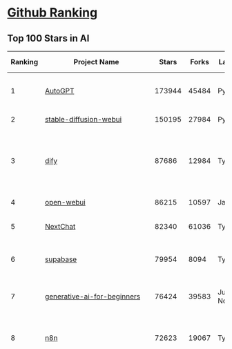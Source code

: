 [Github Ranking](../README.md)
==========

## Top 100 Stars in AI

| Ranking | Project Name | Stars | Forks | Language | Open Issues | Description | Last Commit |
| ------- | ------------ | ----- | ----- | -------- | ----------- | ----------- | ----------- |
| 1 | [AutoGPT](https://github.com/Significant-Gravitas/AutoGPT) | 173944 | 45484 | Python | 193 | AutoGPT is the vision of accessible AI for everyone, to use and to build on. Our mission is to provide the tools, so that you can focus on what matters. | 2025-03-29T23:23:55Z |
| 2 | [stable-diffusion-webui](https://github.com/AUTOMATIC1111/stable-diffusion-webui) | 150195 | 27984 | Python | 2321 | Stable Diffusion web UI | 2025-03-04T16:11:29Z |
| 3 | [dify](https://github.com/langgenius/dify) | 87686 | 12984 | TypeScript | 640 | Dify is an open-source LLM app development platform. Dify's intuitive interface combines AI workflow, RAG pipeline, agent capabilities, model management, observability features and more, letting you quickly go from prototype to production. | 2025-03-29T15:43:18Z |
| 4 | [open-webui](https://github.com/open-webui/open-webui) | 86215 | 10597 | JavaScript | 160 | User-friendly AI Interface (Supports Ollama, OpenAI API, ...) | 2025-03-30T00:48:58Z |
| 5 | [NextChat](https://github.com/ChatGPTNextWeb/NextChat) | 82340 | 61036 | TypeScript | 615 | ✨ Light and Fast AI Assistant. Support: Web \| iOS \| MacOS \| Android \|  Linux \| Windows | 2025-03-24T10:58:25Z |
| 6 | [supabase](https://github.com/supabase/supabase) | 79954 | 8094 | TypeScript | 257 | The open source Firebase alternative. Supabase gives you a dedicated Postgres database to build your web, mobile, and AI applications. | 2025-03-29T22:10:29Z |
| 7 | [generative-ai-for-beginners](https://github.com/microsoft/generative-ai-for-beginners) | 76424 | 39583 | Jupyter Notebook | 3 | 21 Lessons, Get Started Building with Generative AI  🔗 https://microsoft.github.io/generative-ai-for-beginners/ | 2025-03-27T12:20:46Z |
| 8 | [n8n](https://github.com/n8n-io/n8n) | 72623 | 19067 | TypeScript | 390 | Fair-code workflow automation platform with native AI capabilities. Combine visual building with custom code, self-host or cloud, 400+ integrations. | 2025-03-29T20:06:19Z |
| 9 | [funNLP](https://github.com/fighting41love/funNLP) | 72023 | 14766 | Python | 32 | 中英文敏感词、语言检测、中外手机/电话归属地/运营商查询、名字推断性别、手机号抽取、身份证抽取、邮箱抽取、中日文人名库、中文缩写库、拆字词典、词汇情感值、停用词、反动词表、暴恐词表、繁简体转换、英文模拟中文发音、汪峰歌词生成器、职业名称词库、同义词库、反义词库、否定词库、汽车品牌词库、汽车零件词库、连续英文切割、各种中文词向量、公司名字大全、古诗词库、IT词库、财经词库、成语词库、地名词库、历史名人词库、诗词词库、医学词库、饮食词库、法律词库、汽车词库、动物词库、中文聊天语料、中文谣言数据、百度中文问答数据集、句子相似度匹配算法集合、bert资源、文本生成&摘要相关工具、cocoNLP信息抽取工具、国内电话号码正则匹配、清华大学XLORE:中英文跨语言百科知识图谱、清华大学人工智能技术系列报告、自然语言生成、NLU太难了系列、自动对联数据及机器人、用户名黑名单列表、罪名法务名词及分类模型、微信公众号语料、cs224n深度学习自然语言处理课程、中文手写汉字识别、中文自然语言处理 语料/数据集、变量命名神器、分词语料库+代码、任务型对话英文数据集、ASR 语音数据集 + 基于深度学习的中文语音识别系统、笑声检测器、Microsoft多语言数字/单位/如日期时间识别包、中华新华字典数据库及api(包括常用歇后语、成语、词语和汉字)、文档图谱自动生成、SpaCy 中文模型、Common Voice语音识别数据集新版、神经网络关系抽取、基于bert的命名实体识别、关键词(Keyphrase)抽取包pke、基于医疗领域知识图谱的问答系统、基于依存句法与语义角色标注的事件三元组抽取、依存句法分析4万句高质量标注数据、cnocr：用来做中文OCR的Python3包、中文人物关系知识图谱项目、中文nlp竞赛项目及代码汇总、中文字符数据、speech-aligner: 从“人声语音”及其“语言文本”产生音素级别时间对齐标注的工具、AmpliGraph: 知识图谱表示学习(Python)库：知识图谱概念链接预测、Scattertext 文本可视化(python)、语言/知识表示工具：BERT & ERNIE、中文对比英文自然语言处理NLP的区别综述、Synonyms中文近义词工具包、HarvestText领域自适应文本挖掘工具（新词发现-情感分析-实体链接等）、word2word：(Python)方便易用的多语言词-词对集：62种语言/3,564个多语言对、语音识别语料生成工具：从具有音频/字幕的在线视频创建自动语音识别(ASR)语料库、构建医疗实体识别的模型（包含词典和语料标注）、单文档非监督的关键词抽取、Kashgari中使用gpt-2语言模型、开源的金融投资数据提取工具、文本自动摘要库TextTeaser: 仅支持英文、人民日报语料处理工具集、一些关于自然语言的基本模型、基于14W歌曲知识库的问答尝试--功能包括歌词接龙and已知歌词找歌曲以及歌曲歌手歌词三角关系的问答、基于Siamese bilstm模型的相似句子判定模型并提供训练数据集和测试数据集、用Transformer编解码模型实现的根据Hacker News文章标题自动生成评论、用BERT进行序列标记和文本分类的模板代码、LitBank：NLP数据集——支持自然语言处理和计算人文学科任务的100部带标记英文小说语料、百度开源的基准信息抽取系统、虚假新闻数据集、Facebook: LAMA语言模型分析，提供Transformer-XL/BERT/ELMo/GPT预训练语言模型的统一访问接口、CommonsenseQA：面向常识的英文QA挑战、中文知识图谱资料、数据及工具、各大公司内部里大牛分享的技术文档 PDF 或者 PPT、自然语言生成SQL语句（英文）、中文NLP数据增强（EDA）工具、英文NLP数据增强工具 、基于医药知识图谱的智能问答系统、京东商品知识图谱、基于mongodb存储的军事领域知识图谱问答项目、基于远监督的中文关系抽取、语音情感分析、中文ULMFiT-情感分析-文本分类-语料及模型、一个拍照做题程序、世界各国大规模人名库、一个利用有趣中文语料库 qingyun 训练出来的中文聊天机器人、中文聊天机器人seqGAN、省市区镇行政区划数据带拼音标注、教育行业新闻语料库包含自动文摘功能、开放了对话机器人-知识图谱-语义理解-自然语言处理工具及数据、中文知识图谱：基于百度百科中文页面-抽取三元组信息-构建中文知识图谱、masr: 中文语音识别-提供预训练模型-高识别率、Python音频数据增广库、中文全词覆盖BERT及两份阅读理解数据、ConvLab：开源多域端到端对话系统平台、中文自然语言处理数据集、基于最新版本rasa搭建的对话系统、基于TensorFlow和BERT的管道式实体及关系抽取、一个小型的证券知识图谱/知识库、复盘所有NLP比赛的TOP方案、OpenCLaP：多领域开源中文预训练语言模型仓库、UER：基于不同语料+编码器+目标任务的中文预训练模型仓库、中文自然语言处理向量合集、基于金融-司法领域(兼有闲聊性质)的聊天机器人、g2pC：基于上下文的汉语读音自动标记模块、Zincbase 知识图谱构建工具包、诗歌质量评价/细粒度情感诗歌语料库、快速转化「中文数字」和「阿拉伯数字」、百度知道问答语料库、基于知识图谱的问答系统、jieba_fast 加速版的jieba、正则表达式教程、中文阅读理解数据集、基于BERT等最新语言模型的抽取式摘要提取、Python利用深度学习进行文本摘要的综合指南、知识图谱深度学习相关资料整理、维基大规模平行文本语料、StanfordNLP 0.2.0：纯Python版自然语言处理包、NeuralNLP-NeuralClassifier：腾讯开源深度学习文本分类工具、端到端的封闭域对话系统、中文命名实体识别：NeuroNER vs. BertNER、新闻事件线索抽取、2019年百度的三元组抽取比赛：“科学空间队”源码、基于依存句法的开放域文本知识三元组抽取和知识库构建、中文的GPT2训练代码、ML-NLP - 机器学习(Machine Learning)NLP面试中常考到的知识点和代码实现、nlp4han:中文自然语言处理工具集(断句/分词/词性标注/组块/句法分析/语义分析/NER/N元语法/HMM/代词消解/情感分析/拼写检查、XLM：Facebook的跨语言预训练语言模型、用基于BERT的微调和特征提取方法来进行知识图谱百度百科人物词条属性抽取、中文自然语言处理相关的开放任务-数据集-当前最佳结果、CoupletAI - 基于CNN+Bi-LSTM+Attention 的自动对对联系统、抽象知识图谱、MiningZhiDaoQACorpus - 580万百度知道问答数据挖掘项目、brat rapid annotation tool: 序列标注工具、大规模中文知识图谱数据：1.4亿实体、数据增强在机器翻译及其他nlp任务中的应用及效果、allennlp阅读理解:支持多种数据和模型、PDF表格数据提取工具 、 Graphbrain：AI开源软件库和科研工具，目的是促进自动意义提取和文本理解以及知识的探索和推断、简历自动筛选系统、基于命名实体识别的简历自动摘要、中文语言理解测评基准，包括代表性的数据集&基准模型&语料库&排行榜、树洞 OCR 文字识别 、从包含表格的扫描图片中识别表格和文字、语声迁移、Python口语自然语言处理工具集(英文)、 similarity：相似度计算工具包，java编写、海量中文预训练ALBERT模型 、Transformers 2.0 、基于大规模音频数据集Audioset的音频增强 、Poplar：网页版自然语言标注工具、图片文字去除，可用于漫画翻译 、186种语言的数字叫法库、Amazon发布基于知识的人-人开放领域对话数据集 、中文文本纠错模块代码、繁简体转换 、 Python实现的多种文本可读性评价指标、类似于人名/地名/组织机构名的命名体识别数据集 、东南大学《知识图谱》研究生课程(资料)、. 英文拼写检查库 、 wwsearch是企业微信后台自研的全文检索引擎、CHAMELEON：深度学习新闻推荐系统元架构 、 8篇论文梳理BERT相关模型进展与反思、DocSearch：免费文档搜索引擎、 LIDA：轻量交互式对话标注工具 、aili - the fastest in-memory index in the East 东半球最快并发索引 、知识图谱车音工作项目、自然语言生成资源大全 、中日韩分词库mecab的Python接口库、中文文本摘要/关键词提取、汉字字符特征提取器 (featurizer)，提取汉字的特征（发音特征、字形特征）用做深度学习的特征、中文生成任务基准测评 、中文缩写数据集、中文任务基准测评 - 代表性的数据集-基准(预训练)模型-语料库-baseline-工具包-排行榜、PySS3：面向可解释AI的SS3文本分类器机器可视化工具 、中文NLP数据集列表、COPE - 格律诗编辑程序、doccano：基于网页的开源协同多语言文本标注工具 、PreNLP：自然语言预处理库、简单的简历解析器，用来从简历中提取关键信息、用于中文闲聊的GPT2模型：GPT2-chitchat、基于检索聊天机器人多轮响应选择相关资源列表(Leaderboards、Datasets、Papers)、(Colab)抽象文本摘要实现集锦(教程 、词语拼音数据、高效模糊搜索工具、NLP数据增广资源集、微软对话机器人框架 、 GitHub Typo Corpus：大规模GitHub多语言拼写错误/语法错误数据集、TextCluster：短文本聚类预处理模块 Short text cluster、面向语音识别的中文文本规范化、BLINK：最先进的实体链接库、BertPunc：基于BERT的最先进标点修复模型、Tokenizer：快速、可定制的文本词条化库、中文语言理解测评基准，包括代表性的数据集、基准(预训练)模型、语料库、排行榜、spaCy 医学文本挖掘与信息提取 、 NLP任务示例项目代码集、 python拼写检查库、chatbot-list - 行业内关于智能客服、聊天机器人的应用和架构、算法分享和介绍、语音质量评价指标(MOSNet, BSSEval, STOI, PESQ, SRMR)、 用138GB语料训练的法文RoBERTa预训练语言模型 、BERT-NER-Pytorch：三种不同模式的BERT中文NER实验、无道词典 - 有道词典的命令行版本，支持英汉互查和在线查询、2019年NLP亮点回顾、 Chinese medical dialogue data 中文医疗对话数据集 、最好的汉字数字(中文数字)-阿拉伯数字转换工具、 基于百科知识库的中文词语多词义/义项获取与特定句子词语语义消歧、awesome-nlp-sentiment-analysis - 情感分析、情绪原因识别、评价对象和评价词抽取、LineFlow：面向所有深度学习框架的NLP数据高效加载器、中文医学NLP公开资源整理 、MedQuAD：(英文)医学问答数据集、将自然语言数字串解析转换为整数和浮点数、Transfer Learning in Natural Language Processing (NLP) 、面向语音识别的中文/英文发音辞典、Tokenizers：注重性能与多功能性的最先进分词器、CLUENER 细粒度命名实体识别 Fine Grained Named Entity Recognition、 基于BERT的中文命名实体识别、中文谣言数据库、NLP数据集/基准任务大列表、nlp相关的一些论文及代码, 包括主题模型、词向量(Word Embedding)、命名实体识别(NER)、文本分类(Text Classificatin)、文本生成(Text Generation)、文本相似性(Text Similarity)计算等，涉及到各种与nlp相关的算法，基于keras和tensorflow 、Python文本挖掘/NLP实战示例、 Blackstone：面向非结构化法律文本的spaCy pipeline和NLP模型通过同义词替换实现文本“变脸” 、中文 预训练 ELECTREA 模型: 基于对抗学习 pretrain Chinese Model 、albert-chinese-ner - 用预训练语言模型ALBERT做中文NER 、基于GPT2的特定主题文本生成/文本增广、开源预训练语言模型合集、多语言句向量包、编码、标记和实现：一种可控高效的文本生成方法、 英文脏话大列表 、attnvis：GPT2、BERT等transformer语言模型注意力交互可视化、CoVoST：Facebook发布的多语种语音-文本翻译语料库，包括11种语言(法语、德语、荷兰语、俄语、西班牙语、意大利语、土耳其语、波斯语、瑞典语、蒙古语和中文)的语音、文字转录及英文译文、Jiagu自然语言处理工具 - 以BiLSTM等模型为基础，提供知识图谱关系抽取 中文分词 词性标注 命名实体识别 情感分析 新词发现 关键词 文本摘要 文本聚类等功能、用unet实现对文档表格的自动检测，表格重建、NLP事件提取文献资源列表 、 金融领域自然语言处理研究资源大列表、CLUEDatasetSearch - 中英文NLP数据集：搜索所有中文NLP数据集，附常用英文NLP数据集 、medical_NER - 中文医学知识图谱命名实体识别 、(哈佛)讲因果推理的免费书、知识图谱相关学习资料/数据集/工具资源大列表、Forte：灵活强大的自然语言处理pipeline工具集 、Python字符串相似性算法库、PyLaia：面向手写文档分析的深度学习工具包、TextFooler：针对文本分类/推理的对抗文本生成模块、Haystack：灵活、强大的可扩展问答(QA)框架、中文关键短语抽取工具 | 2024-05-10T07:38:24Z |
| 10 | [AppFlowy](https://github.com/AppFlowy-IO/AppFlowy) | 61765 | 4146 | Dart | 923 | Bring projects, wikis, and teams together with AI. AppFlowy is the AI collaborative workspace where you achieve more without losing control of your data. The leading open source Notion alternative. | 2025-03-30T03:28:34Z |
| 11 | [lobe-chat](https://github.com/lobehub/lobe-chat) | 58362 | 12379 | TypeScript | 646 | 🤯 Lobe Chat - an open-source, modern-design AI chat framework. Supports Multi AI Providers( OpenAI / Claude 3 / Gemini / Ollama / DeepSeek / Qwen), Knowledge Base (file upload / knowledge management / RAG ), Multi-Modals (Plugins/Artifacts) and Thinking. One-click FREE deployment of your private ChatGPT/ Claude / DeepSeek application. | 2025-03-30T00:33:19Z |
| 12 | [MetaGPT](https://github.com/geekan/MetaGPT) | 53820 | 6381 | Python | 56 | 🌟 The Multi-Agent Framework: First AI Software Company, Towards Natural Language Programming | 2025-03-19T12:58:01Z |
| 13 | [gpt-engineer](https://github.com/AntonOsika/gpt-engineer) | 53687 | 7033 | Python | 22 | CLI platform to experiment with codegen. Precursor to: https://lovable.dev | 2024-11-17T22:47:32Z |
| 14 | [ChatGPT](https://github.com/lencx/ChatGPT) | 53653 | 6062 | Rust | 784 | 🔮 ChatGPT Desktop Application (Mac, Windows and Linux) | 2024-08-29T17:58:11Z |
| 15 | [langflow](https://github.com/langflow-ai/langflow) | 53326 | 5843 | Python | 380 | Langflow is a powerful tool for building and deploying AI-powered agents and workflows. | 2025-03-30T01:11:34Z |
| 16 | [browser-use](https://github.com/browser-use/browser-use) | 50197 | 5279 | Python | 339 | Make websites accessible for AI agents | 2025-03-29T09:42:47Z |
| 17 | [meilisearch](https://github.com/meilisearch/meilisearch) | 50006 | 1961 | Rust | 193 | A lightning-fast search engine API bringing AI-powered hybrid search to your sites and applications. | 2025-03-27T17:06:08Z |
| 18 | [Deep-Live-Cam](https://github.com/hacksider/Deep-Live-Cam) | 48739 | 7157 | Python | 12 | real time face swap and one-click video deepfake with only a single image | 2025-03-28T19:28:22Z |
| 19 | [LLaMA-Factory](https://github.com/hiyouga/LLaMA-Factory) | 45622 | 5578 | Python | 417 | Unified Efficient Fine-Tuning of 100+ LLMs & VLMs (ACL 2024) | 2025-03-28T09:44:39Z |
| 20 | [LLMs-from-scratch](https://github.com/rasbt/LLMs-from-scratch) | 43272 | 5962 | Jupyter Notebook | 1 | Implement a ChatGPT-like LLM in PyTorch from scratch, step by step | 2025-03-28T01:10:24Z |
| 21 | [autogen](https://github.com/microsoft/autogen) | 42379 | 6336 | Python | 476 | A programming framework for agentic AI 🤖 PyPi: autogen-agentchat Discord: https://aka.ms/autogen-discord Office Hour: https://aka.ms/autogen-officehour | 2025-03-29T20:36:13Z |
| 22 | [JeecgBoot](https://github.com/jeecgboot/JeecgBoot) | 42070 | 15202 | Java | 30 | 🔥「AI 低代码平台」前后端分离 SpringBoot 2.x/3.x，SpringCloud，Ant Design&Vue3，Mybatis，Shiro！强大的代码生成器让前后端代码一键生成，无需写任何代码! 引领AI低代码开发模式 AI生成->OnlineCoding->代码生成->手工MERGE，帮助Java项目解决80%重复工作，让开发更关注业务，提高开发效率、节省成本，同时又不失灵活性 | 2025-03-28T10:34:48Z |
| 23 | [anything-llm](https://github.com/Mintplex-Labs/anything-llm) | 41925 | 4038 | JavaScript | 230 | The all-in-one Desktop & Docker AI application with built-in RAG, AI agents, No-code agent builder, and more. | 2025-03-29T01:21:29Z |
| 24 | [ColossalAI](https://github.com/hpcaitech/ColossalAI) | 40692 | 4488 | Python | 421 | Making large AI models cheaper, faster and more accessible | 2025-03-28T02:24:58Z |
| 25 | [kong](https://github.com/Kong/kong) | 40471 | 4892 | Lua | 56 | 🦍 The Cloud-Native API Gateway and AI Gateway. | 2025-03-26T18:08:52Z |
| 26 | [ailearning](https://github.com/apachecn/ailearning) | 40441 | 11529 | Python | 2 | AiLearning：数据分析+机器学习实战+线性代数+PyTorch+NLTK+TF2 | 2024-11-12T16:21:55Z |
| 27 | [ClickHouse](https://github.com/ClickHouse/ClickHouse) | 39794 | 7168 | C++ | 3978 | ClickHouse® is a real-time analytics database management system | 2025-03-30T00:30:18Z |
| 28 | [OpenBB](https://github.com/OpenBB-finance/OpenBB) | 39793 | 3546 | Python | 37 | Investment Research for Everyone, Everywhere. | 2025-03-30T02:39:02Z |
| 29 | [airflow](https://github.com/apache/airflow) | 39382 | 14820 | Python | 1141 | Apache Airflow - A platform to programmatically author, schedule, and monitor workflows | 2025-03-29T23:39:17Z |
| 30 | [WeChatMsg](https://github.com/LC044/WeChatMsg) | 38393 | 3944 | Python | 61 | 提取微信聊天记录，将其导出成HTML、Word、Excel文档永久保存，对聊天记录进行分析生成年度聊天报告，用聊天数据训练专属于个人的AI聊天助手 | 2025-03-29T12:14:26Z |
| 31 | [quivr](https://github.com/QuivrHQ/quivr) | 37613 | 3635 | Python | 23 | Opiniated RAG for integrating GenAI in your apps 🧠   Focus on your product rather than the RAG. Easy integration in existing products with customisation!  Any LLM: GPT4, Groq, Llama. Any Vectorstore: PGVector, Faiss. Any Files. Anyway you want.  | 2025-03-25T16:42:24Z |
| 32 | [Open-Assistant](https://github.com/LAION-AI/Open-Assistant) | 37271 | 3264 | Python | 226 | OpenAssistant is a chat-based assistant that understands tasks, can interact with third-party systems, and retrieve information dynamically to do so. | 2024-08-17T01:55:35Z |
| 33 | [GitHubDaily](https://github.com/GitHubDaily/GitHubDaily) | 36998 | 3888 | None | 325 | 坚持分享 GitHub 上高质量、有趣实用的开源技术教程、开发者工具、编程网站、技术资讯。A list cool, interesting projects of GitHub. | 2025-03-20T08:54:47Z |
| 34 | [photoprism](https://github.com/photoprism/photoprism) | 36832 | 2041 | Go | 425 | AI-Powered Photos App for the Decentralized Web 🌈💎✨ | 2025-03-29T03:24:54Z |
| 35 | [AI-For-Beginners](https://github.com/microsoft/AI-For-Beginners) | 36709 | 6642 | Jupyter Notebook | 22 | 12 Weeks, 24 Lessons, AI for All! | 2025-03-11T16:34:40Z |
| 36 | [ray](https://github.com/ray-project/ray) | 36275 | 6167 | Python | 3777 | Ray is an AI compute engine. Ray consists of a core distributed runtime and a set of AI Libraries for accelerating ML workloads. | 2025-03-29T21:24:29Z |
| 37 | [MockingBird](https://github.com/babysor/MockingBird) | 36051 | 5237 | Python | 474 | 🚀AI拟声: 5秒内克隆您的声音并生成任意语音内容 Clone a voice in 5 seconds to generate arbitrary speech in real-time | 2024-11-15T05:00:29Z |
| 38 | [upscayl](https://github.com/upscayl/upscayl) | 36024 | 1662 | TypeScript | 63 | 🆙 Upscayl - #1 Free and Open Source AI Image Upscaler for Linux, MacOS and Windows. | 2025-03-28T14:51:31Z |
| 39 | [chatgpt-on-wechat](https://github.com/zhayujie/chatgpt-on-wechat) | 36012 | 9035 | Python | 280 | 基于大模型搭建的聊天机器人，同时支持 微信公众号、企业微信应用、飞书、钉钉 等接入，可选择GPT3.5/GPT-4o/GPT-o1/ DeepSeek/Claude/文心一言/讯飞星火/通义千问/ Gemini/GLM-4/Claude/Kimi/LinkAI，能处理文本、语音和图片，访问操作系统和互联网，支持基于自有知识库进行定制企业智能客服。 | 2025-02-05T04:27:07Z |
| 40 | [google-research](https://github.com/google-research/google-research) | 35223 | 8042 | Jupyter Notebook | 951 | Google Research | 2025-03-25T13:47:03Z |
| 41 | [crawl4ai](https://github.com/unclecode/crawl4ai) | 34437 | 3003 | Python | 84 | 🚀🤖 Crawl4AI: Open-source LLM Friendly Web Crawler & Scraper. Don't be shy, join here: https://discord.gg/jP8KfhDhyN | 2025-03-28T14:01:16Z |
| 42 | [gold-miner](https://github.com/xitu/gold-miner) | 34019 | 5041 | None | 5 | 🥇掘金翻译计划，可能是世界最大最好的英译中技术社区，最懂读者和译者的翻译平台： | 2024-04-17T09:44:37Z |
| 43 | [chatbox](https://github.com/chatboxai/chatbox) | 33773 | 3224 | TypeScript | 625 | User-friendly Desktop Client App for AI Models/LLMs (GPT, Claude, Gemini, Ollama...) | 2025-03-20T15:20:56Z |
| 44 | [AgentGPT](https://github.com/reworkd/AgentGPT) | 33575 | 9383 | TypeScript | 127 | 🤖 Assemble, configure, and deploy autonomous AI Agents in your browser. | 2025-03-28T17:13:05Z |
| 45 | [firecrawl](https://github.com/mendableai/firecrawl) | 33437 | 2883 | TypeScript | 135 | 🔥 Turn entire websites into LLM-ready markdown or structured data. Scrape, crawl and extract with a single API. | 2025-03-29T17:18:59Z |
| 46 | [gpt-pilot](https://github.com/Pythagora-io/gpt-pilot) | 32539 | 3303 | Python | 233 | The first real AI developer | 2025-03-04T06:26:32Z |
| 47 | [LocalAI](https://github.com/mudler/LocalAI) | 31298 | 2371 | Go | 417 | :robot: The free, Open Source alternative to OpenAI, Claude and others. Self-hosted and local-first. Drop-in replacement for OpenAI,  running on consumer-grade hardware. No GPU required. Runs gguf, transformers, diffusers and many more models architectures. Features: Generate Text, Audio, Video, Images, Voice Cloning, Distributed, P2P inference | 2025-03-29T21:40:46Z |
| 48 | [spaCy](https://github.com/explosion/spaCy) | 31267 | 4483 | Python | 163 | 💫 Industrial-strength Natural Language Processing (NLP) in Python | 2025-02-03T17:32:33Z |
| 49 | [fairseq](https://github.com/facebookresearch/fairseq) | 31212 | 6486 | Python | 1166 | Facebook AI Research Sequence-to-Sequence Toolkit written in Python. | 2025-01-09T16:43:36Z |
| 50 | [chatbot-ui](https://github.com/mckaywrigley/chatbot-ui) | 30694 | 8574 | TypeScript | 164 | AI chat for any model. | 2024-08-03T00:38:07Z |
| 51 | [tabby](https://github.com/TabbyML/tabby) | 30606 | 1421 | Rust | 172 | Self-hosted AI coding assistant | 2025-03-29T15:17:55Z |
| 52 | [fabric](https://github.com/danielmiessler/fabric) | 30306 | 3127 | Go | 192 | fabric is an open-source framework for augmenting humans using AI. It provides a modular framework for solving specific problems using a crowdsourced set of AI prompts that can be used anywhere. | 2025-03-29T20:12:50Z |
| 53 | [aider](https://github.com/Aider-AI/aider) | 30209 | 2735 | Python | 667 | aider is AI pair programming in your terminal | 2025-03-30T03:17:53Z |
| 54 | [ruoyi-vue-pro](https://github.com/YunaiV/ruoyi-vue-pro) | 30052 | 6471 | Java | 6 | 🔥 官方推荐 🔥 RuoYi-Vue 全新 Pro 版本，优化重构所有功能。基于 Spring Boot + MyBatis Plus + Vue & Element 实现的后台管理系统 + 微信小程序，支持 RBAC 动态权限、数据权限、SaaS 多租户、Flowable 工作流、三方登录、支付、短信、商城、CRM、ERP、AI 大模型等功能。你的 ⭐️ Star ⭐️，是作者生发的动力！ | 2025-03-30T02:58:28Z |
| 55 | [netron](https://github.com/lutzroeder/netron) | 29785 | 2873 | JavaScript | 19 | Visualizer for neural network, deep learning and machine learning models | 2025-03-29T17:07:41Z |
| 56 | [AI-Expert-Roadmap](https://github.com/AMAI-GmbH/AI-Expert-Roadmap) | 29710 | 2521 | JavaScript | 19 | Roadmap to becoming an Artificial Intelligence Expert in 2022 | 2023-12-31T02:20:16Z |
| 57 | [roop](https://github.com/s0md3v/roop) | 29534 | 6694 | Python | 0 | one-click face swap | 2024-08-19T12:57:17Z |
| 58 | [Mr.-Ranedeer-AI-Tutor](https://github.com/JushBJJ/Mr.-Ranedeer-AI-Tutor) | 29468 | 3375 | None | 13 | A GPT-4 AI Tutor Prompt for customizable personalized learning experiences. | 2024-03-25T13:06:55Z |
| 59 | [crewAI](https://github.com/crewAIInc/crewAI) | 29230 | 3963 | Python | 79 | Framework for orchestrating role-playing, autonomous AI agents. By fostering collaborative intelligence, CrewAI empowers agents to work together seamlessly, tackling complex tasks. | 2025-03-29T13:34:12Z |
| 60 | [pytorch-lightning](https://github.com/Lightning-AI/pytorch-lightning) | 29213 | 3463 | Python | 899 | Pretrain, finetune ANY AI model of ANY size on multiple GPUs, TPUs with zero code changes. | 2025-03-28T08:48:50Z |
| 61 | [cursor](https://github.com/getcursor/cursor) | 28943 | 1809 | None | 1556 | The AI Code Editor | 2024-10-13T19:23:26Z |
| 62 | [khoj](https://github.com/khoj-ai/khoj) | 28280 | 1563 | Python | 69 | Your AI second brain. Self-hostable. Get answers from the web or your docs. Build custom agents, schedule automations, do deep research. Turn any online or local LLM into your personal, autonomous AI (gpt, claude, gemini, llama, qwen, mistral). Get started - free. | 2025-03-29T18:48:13Z |
| 63 | [Jobs_Applier_AI_Agent_AIHawk](https://github.com/feder-cr/Jobs_Applier_AI_Agent_AIHawk) | 27771 | 4151 | Python | 36 | AIHawk aims to easy job hunt process by automating the job application process. Utilizing artificial intelligence, it enables users to apply for multiple jobs in a tailored way. | 2025-03-14T12:01:49Z |
| 64 | [mindsdb](https://github.com/mindsdb/mindsdb) | 27518 | 4938 | Python | 68 | AI's query engine - Platform for building AI that can learn and answer questions over large scale federated data. | 2025-03-28T21:46:44Z |
| 65 | [exo](https://github.com/exo-explore/exo) | 27254 | 1671 | Python | 325 | Run your own AI cluster at home with everyday devices 📱💻 🖥️⌚ | 2025-03-21T22:23:32Z |
| 66 | [mem0](https://github.com/mem0ai/mem0) | 26937 | 2557 | Python | 231 | The Memory layer for AI Agents | 2025-03-30T00:21:43Z |
| 67 | [so-vits-svc](https://github.com/svc-develop-team/so-vits-svc) | 26814 | 4950 | Python | 21 | SoftVC VITS Singing Voice Conversion | 2023-11-11T13:11:31Z |
| 68 | [MoneyPrinterTurbo](https://github.com/harry0703/MoneyPrinterTurbo) | 25772 | 3764 | Python | 114 | 利用AI大模型，一键生成高清短视频 Generate short videos with one click using AI LLM. | 2025-03-23T10:45:27Z |
| 69 | [docling](https://github.com/docling-project/docling) | 25619 | 1530 | Python | 211 | Get your documents ready for gen AI | 2025-03-29T11:56:43Z |
| 70 | [generative-models](https://github.com/Stability-AI/generative-models) | 25599 | 2844 | Python | 258 | Generative Models by Stability AI | 2024-09-04T22:00:56Z |
| 71 | [nx](https://github.com/nrwl/nx) | 25104 | 2486 | TypeScript | 616 | Build system, optimized for monorepos, with AI-powered architectural awareness and advanced CI capabilities. | 2025-03-28T20:56:42Z |
| 72 | [awesome-llm-apps](https://github.com/Shubhamsaboo/awesome-llm-apps) | 25094 | 2853 | Python | 6 | Collection of awesome LLM apps with AI Agents and RAG using OpenAI, Anthropic, Gemini and opensource models. | 2025-03-29T18:20:36Z |
| 73 | [continue](https://github.com/continuedev/continue) | 25040 | 2502 | TypeScript | 702 | ⏩ Create, share, and use custom AI code assistants with our open-source IDE extensions and hub of models, rules, prompts, docs, and other building blocks | 2025-03-28T23:04:37Z |
| 74 | [InvokeAI](https://github.com/invoke-ai/InvokeAI) | 24736 | 2513 | TypeScript | 666 | Invoke is a leading creative engine for Stable Diffusion models, empowering professionals, artists, and enthusiasts to generate and create visual media using the latest AI-driven technologies. The solution offers an industry leading WebUI, and serves as the foundation for multiple commercial products. | 2025-03-28T22:59:37Z |
| 75 | [composio](https://github.com/ComposioHQ/composio) | 24660 | 4386 | Python | 31 | Composio equip's your AI agents & LLMs with 100+ high-quality integrations via function calling | 2025-03-28T18:01:58Z |
| 76 | [Folo](https://github.com/RSSNext/Folo) | 24601 | 1043 | TypeScript | 261 | 🧡 Follow everything in one place | 2025-03-30T00:34:20Z |
| 77 | [Genesis](https://github.com/Genesis-Embodied-AI/Genesis) | 24590 | 2150 | Python | 128 | A generative world for general-purpose robotics & embodied AI learning. | 2025-03-29T17:04:46Z |
| 78 | [LibreChat](https://github.com/danny-avila/LibreChat) | 23833 | 3991 | TypeScript | 136 | Enhanced ChatGPT Clone: Features Agents, DeepSeek, Anthropic, AWS, OpenAI, Assistants API, Azure, Groq, o1, GPT-4o, Mistral, OpenRouter, Vertex AI, Gemini, Artifacts, AI model switching, message search, Code Interpreter, langchain, DALL-E-3, OpenAPI Actions, Functions, Secure Multi-User Auth, Presets, open-source for self-hosting. Active project. | 2025-03-29T19:03:59Z |
| 79 | [max](https://github.com/modular/max) | 23823 | 2592 | Mojo | 624 | The MAX Platform (includes Mojo) | 2025-03-29T16:28:42Z |
| 80 | [semantic-kernel](https://github.com/microsoft/semantic-kernel) | 23752 | 3644 | C# | 434 | Integrate cutting-edge LLM technology quickly and easily into your apps | 2025-03-29T12:47:49Z |
| 81 | [FastGPT](https://github.com/labring/FastGPT) | 23213 | 5991 | TypeScript | 471 | FastGPT is a knowledge-based platform built on the LLMs, offers a comprehensive suite of out-of-the-box capabilities such as data processing, RAG retrieval, and visual AI workflow orchestration, letting you easily develop and deploy complex question-answering systems without the need for extensive setup or configuration. | 2025-03-28T10:18:14Z |
| 82 | [agno](https://github.com/agno-agi/agno) | 23112 | 2978 | Python | 56 | A lightweight library for building Multimodal Agents. Use it to give LLMs superpowers like memory, knowledge, tools and reasoning. | 2025-03-29T20:10:28Z |
| 83 | [llm-app](https://github.com/pathwaycom/llm-app) | 22918 | 394 | Jupyter Notebook | 5 | Ready-to-run cloud templates for RAG, AI pipelines, and enterprise search with live data. 🐳Docker-friendly.⚡Always in sync with Sharepoint, Google Drive, S3, Kafka, PostgreSQL, real-time data APIs, and more. | 2025-03-28T11:01:45Z |
| 84 | [Warp](https://github.com/warpdotdev/Warp) | 22888 | 426 | None | 2732 | Warp is a modern, Rust-based terminal with AI built in so you and your team can build great software, faster. | 2025-03-04T16:49:27Z |
| 85 | [qdrant](https://github.com/qdrant/qdrant) | 22765 | 1560 | Rust | 321 | Qdrant - High-performance, massive-scale Vector Database and Vector Search Engine for the next generation of AI. Also available in the cloud https://cloud.qdrant.io/ | 2025-03-29T15:52:17Z |
| 86 | [500-AI-Machine-learning-Deep-learning-Computer-vision-NLP-Projects-with-code](https://github.com/ashishpatel26/500-AI-Machine-learning-Deep-learning-Computer-vision-NLP-Projects-with-code) | 22732 | 5527 | None | 40 | 500 AI Machine learning Deep learning Computer vision NLP Projects with code | 2024-07-26T13:06:49Z |
| 87 | [gin-vue-admin](https://github.com/flipped-aurora/gin-vue-admin) | 22530 | 6610 | Go | 21 | 🚀Vite+Vue3+Gin拥有AI辅助的基础开发平台，支持TS和JS混用。它集成了JWT鉴权、权限管理、动态路由、显隐可控组件、分页封装、多点登录拦截、资源权限、上传下载、代码生成器、表单生成器和可配置的导入导出等开发必备功能。 | 2025-03-27T14:24:27Z |
| 88 | [facefusion](https://github.com/facefusion/facefusion) | 22202 | 3363 | Python | 0 | Industry leading face manipulation platform | 2025-03-28T11:15:33Z |
| 89 | [Chat2DB](https://github.com/CodePhiliaX/Chat2DB) | 21852 | 2388 | Java | 443 | 🔥🔥🔥AI-driven database tool and SQL client, The hottest GUI client, supporting MySQL, Oracle, PostgreSQL, DB2, SQL Server, DB2, SQLite, H2, ClickHouse, and more. | 2025-03-05T07:57:52Z |
| 90 | [frigate](https://github.com/blakeblackshear/frigate) | 21785 | 2011 | TypeScript | 99 | NVR with realtime local object detection for IP cameras | 2025-03-29T12:19:15Z |
| 91 | [learnopencv](https://github.com/spmallick/learnopencv) | 21745 | 11684 | Jupyter Notebook | 229 | Learn OpenCV  : C++ and Python Examples | 2025-03-26T08:54:27Z |
| 92 | [serve](https://github.com/jina-ai/serve) | 21473 | 2220 | Python | 3 | ☁️ Build multimodal AI applications with cloud-native stack | 2025-03-24T13:59:54Z |
| 93 | [gpt-crawler](https://github.com/BuilderIO/gpt-crawler) | 21194 | 2260 | TypeScript | 92 | Crawl a site to generate knowledge files to create your own custom GPT from a URL | 2025-01-23T00:18:52Z |
| 94 | [Perplexica](https://github.com/ItzCrazyKns/Perplexica) | 21018 | 2118 | TypeScript | 120 | Perplexica is an AI-powered search engine. It is an Open source alternative to Perplexity AI | 2025-03-29T16:23:02Z |
| 95 | [IOPaint](https://github.com/Sanster/IOPaint) | 20782 | 2111 | Python | 65 | Image inpainting tool powered by SOTA AI Model. Remove any unwanted object, defect, people from your pictures or erase and replace(powered by stable diffusion) any thing on your pictures. | 2025-03-18T01:54:11Z |
| 96 | [gpt-researcher](https://github.com/assafelovic/gpt-researcher) | 20590 | 2665 | Python | 71 | LLM based autonomous agent that conducts deep local and web research on any topic and generates a long report with citations. | 2025-03-29T17:42:12Z |
| 97 | [h4cker](https://github.com/The-Art-of-Hacking/h4cker) | 20421 | 3754 | Jupyter Notebook | 2 | This repository is primarily maintained by Omar Santos (@santosomar) and includes thousands of resources related to ethical hacking, bug bounties, digital forensics and incident response (DFIR), artificial intelligence security, vulnerability research, exploit development, reverse engineering, and more. | 2025-03-24T23:42:57Z |
| 98 | [openui](https://github.com/wandb/openui) | 20186 | 1895 | TypeScript | 61 | OpenUI let's you describe UI using your imagination, then see it rendered live. | 2024-10-21T18:02:00Z |
| 99 | [haystack](https://github.com/deepset-ai/haystack) | 20071 | 2111 | Python | 124 | AI orchestration framework to build customizable, production-ready LLM applications. Connect components (models, vector DBs, file converters) to pipelines or agents that can interact with your data. With advanced retrieval methods, it's best suited for building RAG, question answering, semantic search or conversational agent chatbots. | 2025-03-28T20:31:44Z |
| 100 | [recommenders](https://github.com/recommenders-team/recommenders) | 19977 | 3174 | Python | 163 | Best Practices on Recommendation Systems | 2025-03-10T14:53:08Z |

